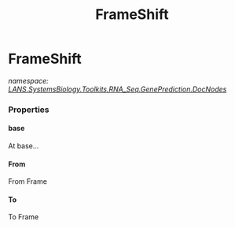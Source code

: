 ﻿---
title: FrameShift
---

# FrameShift
_namespace: [LANS.SystemsBiology.Toolkits.RNA_Seq.GenePrediction.DocNodes](N-LANS.SystemsBiology.Toolkits.RNA_Seq.GenePrediction.DocNodes.html)_






### Properties

#### base
At base...
#### From
From Frame
#### To
To Frame
